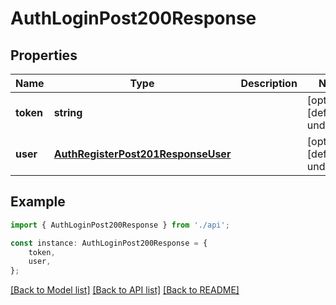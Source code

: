 # AuthLoginPost200Response


## Properties

Name | Type | Description | Notes
------------ | ------------- | ------------- | -------------
**token** | **string** |  | [optional] [default to undefined]
**user** | [**AuthRegisterPost201ResponseUser**](AuthRegisterPost201ResponseUser.md) |  | [optional] [default to undefined]

## Example

```typescript
import { AuthLoginPost200Response } from './api';

const instance: AuthLoginPost200Response = {
    token,
    user,
};
```

[[Back to Model list]](../README.md#documentation-for-models) [[Back to API list]](../README.md#documentation-for-api-endpoints) [[Back to README]](../README.md)
